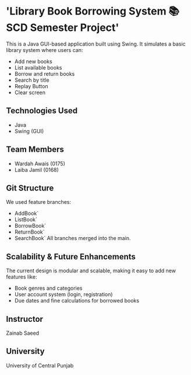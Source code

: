 # 'Library Book Borrowing System 📚 SCD Semester Project'

This is a Java GUI-based application built using Swing. It simulates a basic library system where users can:

- Add new books
- List available books
- Borrow and return books
- Search by title
- Replay Button
- Clear screen

## Technologies Used
- Java
- Swing (GUI)

## Team Members
- Wardah Awais (0175)
- Laiba Jamil (0168)

## Git Structure
We used feature branches:
- AddBook`
- ListBook`
- BorrowBook`
- ReturnBook`
- SearchBook`
All branches merged into the main.

##  Scalability & Future Enhancements
The current design is modular and scalable, making it easy to add new features like:
- Book genres and categories
- User account system (login, registration)
- Due dates and fine calculations for borrowed books

## Instructor
Zainab Saeed

## University
University of Central Punjab
